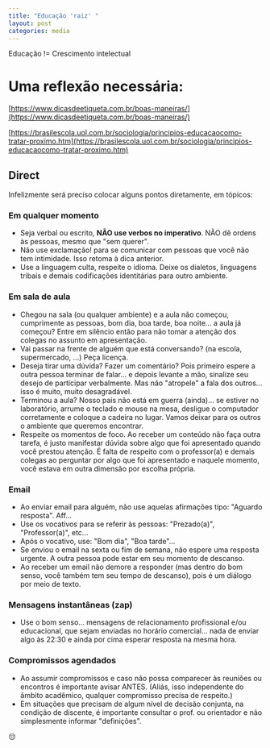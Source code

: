 ```yaml
---
title: "Educação 'raiz' "
layout: post
categories: media
---
```


Educação != Crescimento intelectual


# Uma reflexão necessária:

[https://www.dicasdeetiqueta.com.br/boas-maneiras/](https://www.dicasdeetiqueta.com.br/boas-maneiras/) 

[https://brasilescola.uol.com.br/sociologia/principios-educacaocomo-tratar-proximo.htm](https://brasilescola.uol.com.br/sociologia/principios-educacaocomo-tratar-proximo.htm) 

## Direct 
Infelizmente será preciso colocar alguns pontos diretamente, em tópicos:

### Em qualquer momento
- Seja verbal ou escrito, **NÃO use verbos no imperativo**. NÃO dê ordens às pessoas, mesmo que "sem querer". 
- Não use exclamação! para se comunicar com pessoas que você não tem intimidade. Isso retoma à dica anterior. 
- Use a linguagem culta, respeite o idioma. Deixe os dialetos, linguagens tribais e demais codificações identitárias para outro ambiente. 

### Em sala de aula
- Chegou na sala (ou qualquer ambiente) e a aula não começou, cumprimente as pessoas, bom dia, boa tarde, boa noite... a aula já começou? Entre em silêncio então para não tomar a atenção dos colegas no assunto em apresentação. 
- Vai passar na frente de alguém que está conversando? (na escola, supermercado, ...) Peça licença. 
- Deseja tirar uma dúvida? Fazer um comentário? Pois primeiro espere a outra pessoa terminar de falar... e depois levante a mão, sinalize seu desejo de participar verbalmente. Mas não "atropele" a fala dos outros... isso é muito, muito desagradável. 
- Terminou a aula? Nosso país não está em guerra (ainda)... se estiver no laboratório, arrume o teclado e mouse na mesa, desligue o computador corretamente e coloque a cadeira no lugar. Vamos deixar para os outros o ambiente que queremos encontrar. 
- Respeite os momentos de foco. Ao receber um conteúdo não faça outra tarefa, é justo manifestar dúvida sobre algo que foi apresentado quando você prestou atenção. É falta de respeito com o professor(a) e demais colegas ao perguntar por algo que foi apresentado e naquele momento, você estava em outra dimensão por escolha própria. 

### Email
- Ao enviar email para alguém, não use aquelas afirmações tipo: "Aguardo resposta". Aff... 
- Use os vocativos para se referir às pessoas: "Prezado(a)", "Professor(a)", etc...
- Após o vocativo, use: "Bom dia", "Boa tarde"... 
- Se enviou o email na sexta ou fim de semana, não espere uma resposta urgente. A outra pessoa pode estar em seu momento de descanso. 
- Ao receber um email não demore a responder (mas dentro do bom senso, você também tem seu tempo de descanso), pois é um diálogo por meio de texto. 

### Mensagens instantâneas (zap) 
- Use o bom senso... mensagens de relacionamento profissional e/ou educacional, que sejam enviadas no horário comercial... nada de enviar algo às 22:30 e ainda por cima esperar resposta na mesma hora. 

### Compromissos agendados  
- Ao assumir compromissos e caso não possa comparecer às reuniões ou encontros é importante avisar ANTES. (Aliás, isso independente do âmbito acadêmico, qualquer compromisso precisa de respeito.)  
- Em situações que precisam de algum nível de decisão conjunta, na condição de discente, é importante consultar o prof. ou orientador e não simplesmente informar "definições". 

😔